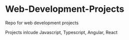 # Web-Development-Projects
Repo for web development projects 

Projects inlcude Javascript, Typescript, Angular, React
